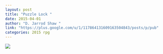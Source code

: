 ```yaml
---
layout: post
title: "Puzzle Lock "
date: 2015-04-01
author: "D. Jarrod Shaw "
link: "https://plus.google.com/u/1/117864131609163504843/posts/p/pub"
categories: 2015 rpg
---
```

![]({{site.url}}/2015images/PuzzleLock.jpg)
